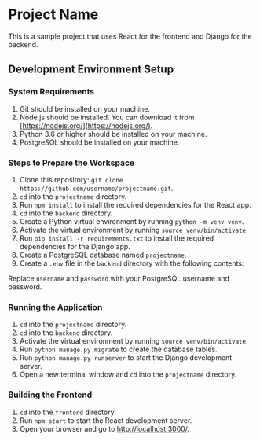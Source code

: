 # Project Name

This is a sample project that uses React for the frontend and Django for the backend.

## Development Environment Setup

### System Requirements

1. Git should be installed on your machine.
2. Node.js should be installed. You can download it from [https://nodejs.org/](https://nodejs.org/).
3. Python 3.6 or higher should be installed on your machine.
4. PostgreSQL should be installed on your machine.

### Steps to Prepare the Workspace

1. Clone this repository: `git clone https://github.com/username/projectname.git`.
2. `cd` into the `projectname` directory.
3. Run `npm install` to install the required dependencies for the React app.
4. `cd` into the `backend` directory.
5. Create a Python virtual environment by running `python -m venv venv`.
6. Activate the virtual environment by running `source venv/bin/activate`.
7. Run `pip install -r requirements.txt` to install the required dependencies for the Django app.
8. Create a PostgreSQL database named `projectname`.
9. Create a `.env` file in the `backend` directory with the following contents:


Replace `username` and `password` with your PostgreSQL username and password.

### Running the Application

1. `cd` into the `projectname` directory.
2. `cd` into the `backend` directory.
3. Activate the virtual environment by running `source venv/bin/activate`.
4. Run `python manage.py migrate` to create the database tables.
5. Run `python manage.py runserver` to start the Django development server.
6. Open a new terminal window and `cd` into the `projectname` directory.

### Building the Frontend
1. `cd` into the `frontend` directory.
2. Run `npm start` to start the React development server.
3. Open your browser and go to [http://localhost:3000/](http://localhost:3000/).
